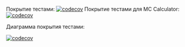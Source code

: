 Покрытие тестами: [![codecov](https://codecov.io/github/DKavtasyev/CreditBank/branch/feature%2Fadd_docker_and_ci/graph/badge.svg?token=EG63IGUXHV)](https://codecov.io/github/DKavtasyev/CreditBank)
Покрытие тестами для МС Calculator: [![codecov](https://codecov.io/github/DKavtasyev/CreditBank/calculator/graph/badge.svg?token=EG63IGUXHV)](https://codecov.io/github/DKavtasyev/CreditBank)

Диаграмма покрытия тестами:

[![codecov](https://codecov.io/github/DKavtasyev/CreditBank/graphs/sunburst.svg?token=EG63IGUXHV)](https://codecov.io/github/DKavtasyev/CreditBank)